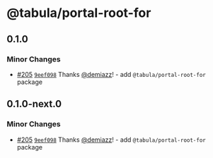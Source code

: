 # @tabula/portal-root-for

## 0.1.0

### Minor Changes

- [#205](https://github.com/ReTable/ui-kit/pull/205) [`9eef098`](https://github.com/ReTable/ui-kit/commit/9eef098aeea8fc77a2faef474f3a6f868ef81a65) Thanks [@demiazz](https://github.com/demiazz)! - add `@tabula/portal-root-for` package

## 0.1.0-next.0

### Minor Changes

- [#205](https://github.com/ReTable/ui-kit/pull/205) [`9eef098`](https://github.com/ReTable/ui-kit/commit/9eef098aeea8fc77a2faef474f3a6f868ef81a65) Thanks [@demiazz](https://github.com/demiazz)! - add `@tabula/portal-root-for` package
